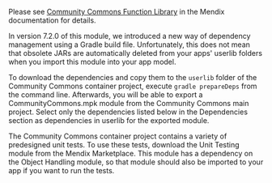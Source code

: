 Please see [Community Commons Function Library](https://docs.mendix.com/appstore/modules/community-commons-function-library) in the Mendix documentation for details.

In version 7.2.0 of this module, we introduced a new way of dependency management using a Gradle build file. Unfortunately, this does not mean that obsolete JARs are automatically deleted from your apps' userlib folders when you import this module into your app model.

To download the dependencies and copy them to the `userlib` folder of the Community Commons container project, execute `gradle prepareDeps` from the command line. Afterwards, you will be able to export a CommunityCommons.mpk module from the Community Commons main project. Select only the dependencies listed below in the Dependencies section as dependencies in userlib for the exported module.

The Community Commons container project contains a variety of predesigned unit tests. To use these tests, download the Unit Testing module from the Mendix Marketplace. This module has a dependency on the Object Handling module, so that module should also be imported to your app if you want to run the tests.
